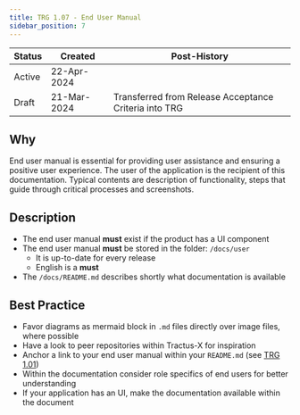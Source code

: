 ```yaml
---
title: TRG 1.07 - End User Manual
sidebar_position: 7
---
```


| Status | Created     | Post-History                                          |
|--------|-------------|-------------------------------------------------------|
| Active | 22-Apr-2024 |                                                       |
| Draft  | 21-Mar-2024 | Transferred from Release Acceptance Criteria into TRG |

## Why

End user manual is essential for providing user assistance and ensuring a positive user experience. The user of the application is the recipient of this documentation. Typical contents are description of functionality, steps that guide through critical processes and screenshots.

## Description

- The end user manual **must** exist if the product has a UI component
- The end user manual **must** be stored in the folder: `/docs/user`
  - It is up-to-date for every release
  - English is a **must**
- The `/docs/README.md` describes shortly what documentation is available

## Best Practice

- Favor diagrams as mermaid block in `.md` files directly over image files, where possible
- Have a look to peer repositories within Tractus-X for inspiration
- Anchor a link to your end user manual within your `README.md` (see [TRG 1.01](https://eclipse-tractusx.github.io/docs/release/trg-1/trg-1-1))
- Within the documentation consider role specifics of end users for better understanding
- If your application has an UI, make the documentation available within the document
